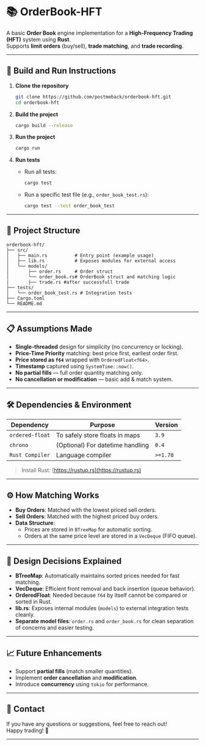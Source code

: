 # 📚 OrderBook-HFT

A basic **Order Book** engine implementation for a **High-Frequency Trading (HFT)** system using **Rust**.  
Supports **limit orders** (buy/sell), **trade matching**, and **trade recording**.

---

## 🚀 Build and Run Instructions

1. **Clone the repository**
   ```bash
   git clone https://github.com/postmeback/orderbook-hft.git
   cd orderbook-hft
   ```

2. **Build the project**
   ```bash
   cargo build --release
   ```

3. **Run the project**
   ```bash
   cargo run
   ```

4. **Run tests**
   - Run all tests:
     ```bash
     cargo test
     ```
   - Run a specific test file (e.g., `order_book_test.rs`):
     ```bash
     cargo test --test order_book_test
     ```

---

## 📂 Project Structure

```text
orderbook-hft/
├── src/
│   ├── main.rs          # Entry point (example usage)
│   ├── lib.rs           # Exposes modules for external access
│   └── models/
│       ├── order.rs     # Order struct
│       └── order_book.rs# OrderBook struct and matching logic
|       ├── trade.rs #after successfull trade
├── tests/
│   └── order_book_test.rs # Integration tests
├── Cargo.toml
└── README.md
```

---

## 📋 Assumptions Made

- **Single-threaded** design for simplicity (no concurrency or locking).
- **Price-Time Priority** matching: best price first, earliest order first.
- **Price stored as `f64`** wrapped with `OrderedFloat<f64>`.
- **Timestamp** captured using `SystemTime::now()`.
- **No partial fills** — full order quantity matching only.
- **No cancellation or modification** — basic add & match system.

---

## 🛠 Dependencies & Environment

| Dependency      | Purpose                          | Version |
|-----------------|----------------------------------|---------|
| `ordered-float` | To safely store floats in maps   | `3.9`   |
| `chrono`        | (Optional) For datetime handling | `0.4`   |
| `Rust Compiler` | Language compiler                | `>=1.78`|

> Install Rust: [https://rustup.rs](https://rustup.rs)

---

## ⚙️ How Matching Works

- **Buy Orders**: Matched with the lowest priced sell orders.
- **Sell Orders**: Matched with the highest priced buy orders.
- **Data Structure**:
  - Prices are stored in `BTreeMap` for automatic sorting.
  - Orders at the same price level are stored in a `VecDeque` (FIFO queue).

---

## 📌 Design Decisions Explained

- **BTreeMap**: Automatically maintains sorted prices needed for fast matching.
- **VecDeque**: Efficient front removal and back insertion (queue behavior).
- **OrderedFloat**: Needed because `f64` by itself cannot be compared or sorted in Rust.
- **lib.rs**: Exposes internal modules (`models`) to external integration tests cleanly.
- **Separate model files**: `order.rs` and `order_book.rs` for clean separation of concerns and easier testing.

---

## 📈 Future Enhancements

- Support **partial fills** (match smaller quantities).
- Implement **order cancellation** and **modification**.
- Introduce **concurrency** using `tokio` for performance.


---


## 📣 Contact

If you have any questions or suggestions, feel free to reach out!  
Happy trading! 🚀

---

